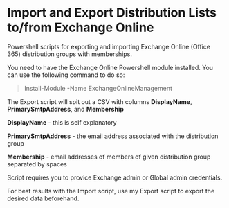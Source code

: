 # Import and Export Distribution Lists to/from Exchange Online
Powershell scripts for exporting and importing Exchange Online (Office 365) distribution groups with memberships.

You need to have the Exchange Online Powershell module installed. You can use the following command to do so:

> Install-Module -Name ExchangeOnlineManagement

The Export script will spit out a CSV with columns **DisplayName**, **PrimarySmtpAddress**, and **Membership**

**DisplayName** - this is self explanatory

**PrimarySmtpAddress** - the email address associated with the distribution group

**Membership** - email addresses of members of given distribution group separated by spaces

Script requires you to provice Exchange admin or Global admin credentials.

For best results with the Import script, use my Export script to export the desired data beforehand.
